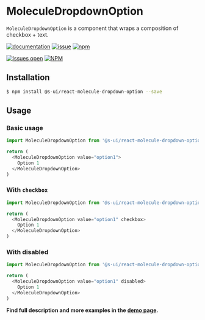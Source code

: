 # MoleculeDropdownOption

`MoleculeDropdownOption` is a component that wraps a composition of checkbox + text. 

[![documentation](https://img.shields.io/badge/read%20the%20doc-black?logo=readthedocs)](https://sui-components.vercel.app/workbench/molecule/dropdownOption/)
[![issue](https://img.shields.io/badge/report%20a%20bug-black?logo=openbugbounty&logoColor=red)](https://github.com/SUI-Components/sui-components/issues/new?&projects=4&template=bug-report.yml&assignees=&template=report-a-bug.yml&title=🪲+&labels=bug,component,molecule,dropdownOption)
[![npm](https://img.shields.io/npm/dt/%40s-ui/react-molecule-dropdown-option?logo=npm&labelColor=black)](https://www.npmjs.com/package/@s-ui/react-molecule-dropdown-option)

[![Issues open](https://img.shields.io/github/issues-search/SUI-Components/sui-components?query=is%3Aopen%20label%3Acomponent%20label%3AdropdownOption&logo=openbugbounty&logoColor=red&label=issues%20open&color=red)](https://github.com/SUI-Components/sui-components/issues?q=is%3Aopen+label%3Acomponent+label%3AdropdownOption)
[![NPM](https://img.shields.io/npm/l/%40s-ui%2Freact-molecule-dropdown-option)](https://github.com/SUI-Components/sui-components/blob/main/components/molecule/dropdownOption/LICENSE.md)

## Installation

```sh
$ npm install @s-ui/react-molecule-dropdown-option --save
```

## Usage

### Basic usage
```js
import MoleculeDropdownOption from '@s-ui/react-molecule-dropdown-option'

return (
  <MoleculeDropdownOption value="option1">
    Option 1
  </MoleculeDropdownOption>
)
```

### With `checkbox`
```js
import MoleculeDropdownOption from '@s-ui/react-molecule-dropdown-option'

return (
  <MoleculeDropdownOption value="option1" checkbox>
    Option 1
  </MoleculeDropdownOption>
)
```

### With disabled
```js
import MoleculeDropdownOption from '@s-ui/react-molecule-dropdown-option'

return (
  <MoleculeDropdownOption value="option1" disabled>
    Option 1
  </MoleculeDropdownOption>
)
```

**Find full description and more examples in the [demo page](https://sui-components.now.sh/workbench/molecule/dropdownOption/demo).**